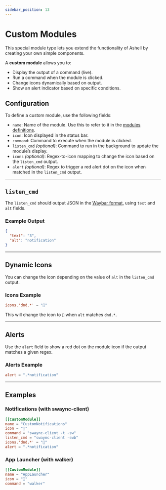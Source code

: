 ```yaml
---
sidebar_position: 13
---
```


# Custom Modules

This special module type lets you extend the functionality of Ashell
by creating your own simple components.

A **custom module** allows you to:

- Display the output of a command (live).
- Run a command when the module is clicked.
- Change icons dynamically based on output.
- Show an alert indicator based on specific conditions.

## Configuration

To define a custom module, use the following fields:

- `name`: Name of the module. Use this to refer to it in the [modules definitions](./index.md).
- `icon`: Icon displayed in the status bar.
- `command`: Command to execute when the module is clicked.
- `listen_cmd` _(optional)_: Command to run in the background to update the
  module’s display.
- `icons` _(optional)_: Regex-to-icon mapping to change the icon based on
  the `listen_cmd` output.
- `alert` _(optional)_: Regex to trigger a red alert dot on the icon when
  matched in the `listen_cmd` output.

---

## `listen_cmd`

The `listen_cmd` should output JSON in
the [Waybar format](https://github.com/Alexays/Waybar/wiki/Module:-Custom#script-output),
using `text` and `alt` fields.

### Example Output

```json
{
  "text": "3",
  "alt": "notification"
}
```

---

## Dynamic Icons

You can change the icon depending on the value of `alt` in the `listen_cmd` output.

### Icons Example

```toml
icons.'dnd.*' = ""
```

This will change the icon to `` when `alt` matches `dnd.*`.

---

## Alerts

Use the `alert` field to show a red dot on the module icon if the output
matches a given regex.

### Alerts Example

```toml
alert = ".*notification"
```

---

## Examples

### Notifications (with swaync-client)

```toml
[[CustomModule]]
name = "CustomNotifications"
icon = ""
command = "swaync-client -t -sw"
listen_cmd = "swaync-client -swb"
icons.'dnd.*' = ""
alert = ".*notification"
```

### App Launcher (with walker)

```toml
[[CustomModule]]
name = "AppLauncher"
icon = "󱗼"
command = "walker"
```
